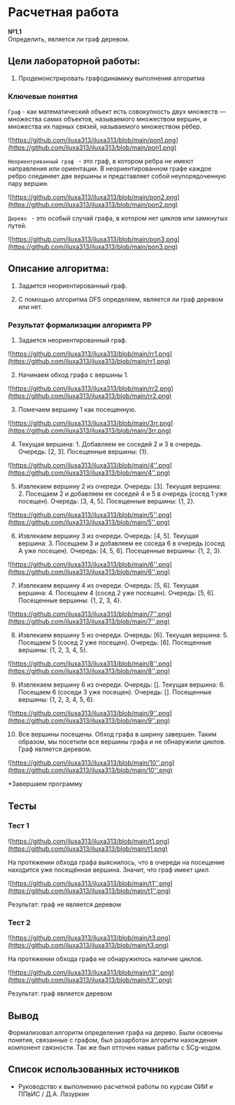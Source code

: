 # Расчетная работа

**№1.1**  
Определить, является ли граф деревом.

## Цели лабораторной работы:

1. Продемонстрировать графодинамику выполнения алгоритма

### Ключевые понятия

`Граф` - как математический объект есть совокупность двух множеств — множества самих объектов, называемого множеством вершин, и множества их парных связей, называемого множеством рёбер.

![https://github.com/iluxa313/iluxa313/blob/main/pon1.png](https://github.com/iluxa313/iluxa313/blob/main/pon1.png)

`Неориентриванный граф ` - это граф, в котором ребра не имеют направления или ориентации. В неориентированном графе каждое ребро соединяет две вершины и представляет собой неупорядоченную пару вершин.

![https://github.com/iluxa313/iluxa313/blob/main/pon2.png](https://github.com/iluxa313/iluxa313/blob/main/pon2.png)

`Дерево ` - это особый случай графа, в котором нет циклов или замкнутых путей.

![https://github.com/iluxa313/iluxa313/blob/main/pon3.png](https://github.com/iluxa313/iluxa313/blob/main/pon3.png)

## Описание алгоритма:

1. Задается неориентированный граф.

2. С помощью алгоритма DFS определяем, является ли граф деревом или нет.

### Результат формализации алгоримта РР

1. Задается неориентированный граф.

![https://github.com/iluxa313/iluxa313/blob/main/rr1.png](https://github.com/iluxa313/iluxa313/blob/main/rr1.png)

2. Начинаем обход графа с вершины 1.

![https://github.com/iluxa313/iluxa313/blob/main/rr2.png](https://github.com/iluxa313/iluxa313/blob/main/rr2.png)

3. Помечаем вершину 1 как посещенную.

![https://github.com/iluxa313/iluxa313/blob/main/3rr.png](https://github.com/iluxa313/iluxa313/blob/main/3rr.png)

4. Текущая вершина: 1. Добавляем ее соседей 2 и 3 в очередь. Очередь: [2, 3]. Посещенные вершины: {1}.

![https://github.com/iluxa313/iluxa313/blob/main/4''.png](https://github.com/iluxa313/iluxa313/blob/main/4''.png)

5. Извлекаем вершину 2 из очереди. Очередь: [3]. Текущая вершина: 2. Посещаем 2 и добавляем ее соседей 4 и 5 в очередь (сосед 1 уже посещен). Очередь: [3, 4, 5]. Посещенные вершины: {1, 2}.

![https://github.com/iluxa313/iluxa313/blob/main/5''.png](https://github.com/iluxa313/iluxa313/blob/main/5''.png)

6. Извлекаем вершину 3 из очереди. Очередь: [4, 5]. Текущая вершина: 3. Посещаем 3 и добавляем ее соседа 6 в очередь (сосед A уже посещен). Очередь: [4, 5, 6]. Посещенные вершины: {1, 2, 3}.

![https://github.com/iluxa313/iluxa313/blob/main/6''.png](https://github.com/iluxa313/iluxa313/blob/main/6''.png)

7. Извлекаем вершину 4 из очереди. Очередь: [5, 6]. Текущая вершина: 4. Посещаем 4 (сосед 2 уже посещен). Очередь: [5, 6]. Посещенные вершины: {1, 2, 3, 4}.

![https://github.com/iluxa313/iluxa313/blob/main/7''.png](https://github.com/iluxa313/iluxa313/blob/main/7''.png)

8. Извлекаем вершину 5 из очереди. Очередь: [6]. Текущая вершина: 5. Посещаем 5 (сосед 2 уже посещен). Очередь: [6]. Посещенные вершины: {1, 2, 3, 4, 5}.

![https://github.com/iluxa313/iluxa313/blob/main/8''.png](https://github.com/iluxa313/iluxa313/blob/main/8''.png)

9. Извлекаем вершину 6 из очереди. Очередь: []. Текущая вершина: 6. Посещаем 6 (соседи 3 уже посещен). Очередь: []. Посещенные вершины: {1, 2, 3, 4, 5, 6}.

![https://github.com/iluxa313/iluxa313/blob/main/9''.png](https://github.com/iluxa313/iluxa313/blob/main/9''.png)

10. Все вершины посещены. Обход графа в ширину завершен.
Таким образом, мы посетили все вершины графа и не обнаружили циклов. Граф является деревом.

![https://github.com/iluxa313/iluxa313/blob/main/10''.png](https://github.com/iluxa313/iluxa313/blob/main/10''.png)

*Завершаем программу

## Тесты
### Тест 1
![https://github.com/iluxa313/iluxa313/blob/main/t1.png](https://github.com/iluxa313/iluxa313/blob/main/t1.png)

На протяжении обхода графа выяснилось, что в очереди на посещение находится уже посещённая вершина. Значит, что граф имеет цикл.

![https://github.com/iluxa313/iluxa313/blob/main/t1''.png](https://github.com/iluxa313/iluxa313/blob/main/t1''.png)

Результат: граф не является деревом

### Тест 2

![https://github.com/iluxa313/iluxa313/blob/main/t3.png](https://github.com/iluxa313/iluxa313/blob/main/t3.png)

На протяжении обхода графа не обнаружилось наличие циклов.

![https://github.com/iluxa313/iluxa313/blob/main/t3''.png](https://github.com/iluxa313/iluxa313/blob/main/t3''.png)

Результат: граф является деревом

## Вывод

Формализовал алгоритм определения графа на дерево. Были освоены понятия, связанные с графом, был разарботан алгоритм нахождения компонент связности. Так же был отточен навык работы с SCg-кодом.

## Список использованных источников

- Руководство к выполнению расчетной работы по курсам ОИИ и ППвИС / Д.А. Лазуркин
